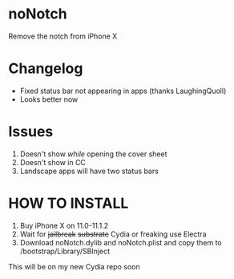# noNotch
Remove the notch from iPhone X

# Changelog
- Fixed status bar not appearing in apps (thanks LaughingQuoll)
- Looks better now

# Issues
1. Doesn't show *while* opening the cover sheet
2. Doesn't show in CC
3. Landscape apps will have two status bars

# HOW TO INSTALL
1. Buy iPhone X on 11.0-11.1.2
2. Wait for ~~jailbreak~~ ~~substrate~~ Cydia or freaking use Electra
3. Download noNotch.dylib and noNotch.plist and copy them to /bootstrap/Library/SBInject

This will be on my new Cydia repo soon
